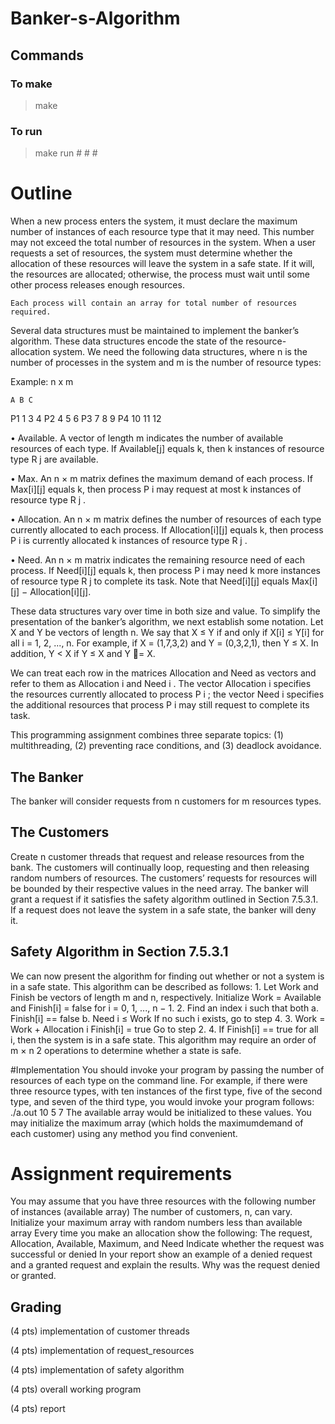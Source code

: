 # Banker-s-Algorithm

## Commands
### To make
> make
### To run
> make run # # #

# Outline
  When a new process enters the system, it must declare the maximum
number of instances of each resource type that it may need. This number may
not exceed the total number of resources in the system. When a user requests
a set of resources, the system must determine whether the allocation of these
resources will leave the system in a safe state. If it will, the resources are
allocated; otherwise, the process must wait until some other process releases
enough resources.

    Each process will contain an array for total number of resources required.

  Several data structures must be maintained to implement the banker’s
algorithm. These data structures encode the state of the resource-allocation
system. We need the following data structures, where n is the number of
processes in the system and m is the number of resource types:

Example: n x m

    A B C
P1  1 3 4
P2  4 5 6
P3  7 8 9
P4  10 11 12


• Available. A vector of length m indicates the number of available resources
of each type. If Available[j] equals k, then k instances of resource type R j
are available.

• Max. An n × m matrix defines the maximum demand of each process.
If Max[i][j] equals k, then process P i may request at most k instances of
resource type R j .

• Allocation. An n × m matrix defines the number of resources of each type
currently allocated to each process. If Allocation[i][j] equals k, then process
P i is currently allocated k instances of resource type R j .

• Need. An n × m matrix indicates the remaining resource need of each
process. If Need[i][j] equals k, then process P i may need k more instances
of resource type R j to complete its task. Note that Need[i][j] equals Max[i][j]
− Allocation[i][j].

  These data structures vary over time in both size and value.
To simplify the presentation of the banker’s algorithm, we next establish
some notation. Let X and Y be vectors of length n. We say that X ≤ Y if and
only if X[i] ≤ Y[i] for all i = 1, 2, ..., n. For example, if X = (1,7,3,2) and Y =
(0,3,2,1), then Y ≤ X. In addition, Y < X if Y ≤ X and Y = X.

  We can treat each row in the matrices Allocation and Need as vectors
and refer to them as Allocation i and Need i . The vector Allocation i specifies
the resources currently allocated to process P i ; the vector Need i specifies the
additional resources that process P i may still request to complete its task.

This programming assignment combines three separate topics:
(1) multithreading, (2) preventing race conditions, and (3) deadlock avoidance.

## The Banker
The banker will consider requests from n customers for m resources types.

## The Customers
Create n customer threads that request and release resources from the bank.
The customers will continually loop, requesting and then releasing random
numbers of resources. The customers’ requests for resources will be bounded
by their respective values in the need array. The banker will grant a request if
it satisfies the safety algorithm outlined in Section 7.5.3.1. If a request does not
leave the system in a safe state, the banker will deny it.

## Safety Algorithm in Section 7.5.3.1
We can now present the algorithm for finding out whether or not a system is
in a safe state. This algorithm can be described as follows:
    1. Let Work and Finish be vectors of length m and n, respectively. Initialize
        Work = Available and Finish[i] = false for i = 0, 1, ..., n − 1.
    2. Find an index i such that both
        a. Finish[i] == false
        b. Need i ≤ Work
            If no such i exists, go to step 4.
    3. Work = Work + Allocation i
        Finish[i] = true
        Go to step 2.
    4. If Finish[i] == true for all i, then the system is in a safe state.
        This algorithm may require an order of m × n 2 operations to determine whether
        a state is safe.

#Implementation
You should invoke your program by passing the number of resources of each
type on the command line. For example, if there were three resource types,
with ten instances of the first type, five of the second type, and seven of the
third type, you would invoke your program follows:
./a.out 10 5 7
The available array would be initialized to these values. You may initialize
the maximum array (which holds the maximumdemand of each customer) using
any method you find convenient.

# Assignment requirements
You may assume that you have three resources with the following number of instances (available array)
The number of customers, n, can vary.
Initialize your maximum array with random numbers less than available array
Every time you make an allocation show the following:
The request,
Allocation,
Available,
Maximum, and
Need
Indicate whether the request was successful or denied
In your report show an example of a denied request and a granted request and explain the results. Why was the request denied or granted.

## Grading
(4 pts) implementation of customer threads

(4 pts) implementation of request_resources

(4 pts) implementation of safety algorithm

(4 pts) overall working program

(4 pts) report
